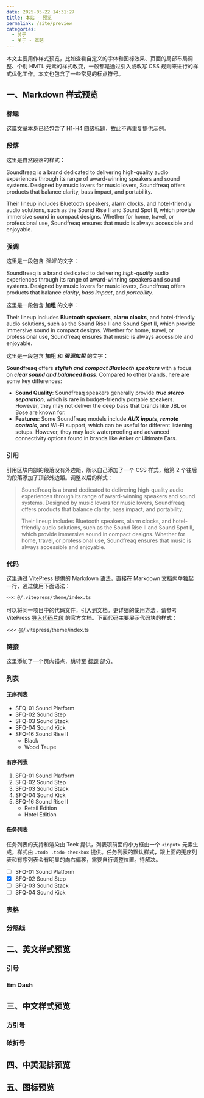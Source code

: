 ```yaml
---
date: 2025-05-22 14:31:27
title: 本站 - 预览
permalink: /site/preview
categories:
  - 关于
  - 关于 - 本站
---
```


本文主要用作样式预览，比如查看自定义的字体和图标效果、页面的局部布局调整、个别 HMTL 元素的样式改变，一般都是通过引入或改写 CSS 规则来进行的样式优化工作。本文也包含了一些常见的标点符号。

<!-- more -->

## 一、Markdown 样式预览

### 标题

这篇文章本身已经包含了 H1-H4 四级标题，故此不再重复提供示例。

### 段落

这里是自然段落的样式：

Soundfreaq is a brand dedicated to delivering high-quality audio experiences through its range of award-winning speakers and sound systems. Designed by music lovers for music lovers, Soundfreaq offers products that balance clarity, bass impact, and portability.

Their lineup includes Bluetooth speakers, alarm clocks, and hotel-friendly audio solutions, such as the Sound Rise II and Sound Spot II, which provide immersive sound in compact designs. Whether for home, travel, or professional use, Soundfreaq ensures that music is always accessible and enjoyable.

### 强调

这里是一段包含 _强调_ 的文字：

Soundfreaq is a brand dedicated to delivering _high-quality_ audio experiences through its range of award-winning speakers and sound systems. Designed by music lovers for music lovers, Soundfreaq offers products that balance _clarity_, _bass impact_, and _portability_.

这里是一段包含 **加粗** 的文字：

Their lineup includes **Bluetooth speakers**, **alarm clocks**, and hotel-friendly audio solutions, such as the Sound Rise II and Sound Spot II, which provide immersive sound in compact designs. Whether for home, travel, or professional use, Soundfreaq ensures that music is always accessible and enjoyable.

这里是一段包含 **加粗** 和 **_强调加粗_** 的文字：

**Soundfreaq** offers **_stylish and compact Bluetooth speakers_** with a focus on **_clear sound and balanced bass_**. Compared to other brands, here are some key differences:

- **Sound Quality**: Soundfreaq speakers generally provide **_true stereo separation_**, which is rare in budget-friendly portable speakers. However, they may not deliver the deep bass that brands like JBL or Bose are known for.
- **Features**: Some Soundfreaq models include **_AUX inputs_**, **_remote controls_**, and Wi-Fi support, which can be useful for different listening setups. However, they may lack waterproofing and advanced connectivity options found in brands like Anker or Ultimate Ears.

### 引用

引用区块内部的段落没有外边距，所以自己添加了一个 CSS 样式，给第 2 个往后的段落添加了顶部外边距。调整以后的样式：

> Soundfreaq is a brand dedicated to delivering high-quality audio experiences through its range of award-winning speakers and sound systems. Designed by music lovers for music lovers, Soundfreaq offers products that balance clarity, bass impact, and portability.
>
> Their lineup includes Bluetooth speakers, alarm clocks, and hotel-friendly audio solutions, such as the Sound Rise II and Sound Spot II, which provide immersive sound in compact designs. Whether for home, travel, or professional use, Soundfreaq ensures that music is always accessible and enjoyable.

### 代码

这里通过 VitePress 提供的 Markdown 语法，直接在 Markdown 文档内单独起一行，通过使用下面语法：

```md
<<< @/.vitepress/theme/index.ts
```

可以将同一项目中的代码文件，引入到文档。更详细的使用方法，请参考 VitePress [导入代码片段](https://vitepress.dev/zh/guide/markdown#import-code-snippets) 的官方文档。下面代码主要展示代码块的样式：

<<< @/.vitepress/theme/index.ts

### 链接

这里添加了一个页内锚点，跳转至 [标题](/site/preview.html#标题) 部分。

### 列表

#### 无序列表

- SFQ-01 Sound Platform
- SFQ-02 Sound Step
- SFQ-03 Sound Stack
- SFQ-04 Sound Kick
- SFQ-16 Sound Rise II
  - Black
  - Wood Taupe

#### 有序列表

1. SFQ-01 Sound Platform
2. SFQ-02 Sound Step
3. SFQ-03 Sound Stack
4. SFQ-04 Sound Kick
5. SFQ-16 Sound Rise II
   - Retail Edition
   - Hotel Edition

#### 任务列表

任务列表的支持和渲染由 Teek 提供，列表项前面的小方框由一个 `<input>` 元素生成，样式由 `.todo .todo-checkbox` 提供。任务列表的默认样式，跟上面的无序列表和有序列表会有明显的向右偏移，需要自行调整位置。待解决。

- [ ] SFQ-01 Sound Platform
- [x] SFQ-02 Sound Step
- [ ] SFQ-03 Sound Stack
- [ ] SFQ-04 Sound Kick

### 表格

### 分隔线

## 二、英文样式预览

### 引号

### Em Dash

## 三、中文样式预览

### 方引号

### 破折号

## 四、中英混排预览

## 五、图标预览

